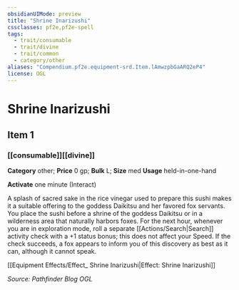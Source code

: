 ```yaml
---
obsidianUIMode: preview
title: "Shrine Inarizushi"
cssclasses: pf2e,pf2e-spell
tags:
  - trait/consumable
  - trait/divine
  - trait/common
  - category/other
aliases: "Compendium.pf2e.equipment-srd.Item.lAmwzpbGaARQ2eP4"
license: OGL
---
```

# Shrine Inarizushi
## Item 1
### [[consumable]][[divine]]

**Category** other; 
**Price** 0 gp; 
**Bulk** L; **Size** med
**Usage** held-in-one-hand

**Activate** one minute (Interact)

A splash of sacred sake in the rice vinegar used to prepare this sushi makes it a suitable offering to the goddess Daikitsu and her favored fox servants. You place the sushi before a shrine of the goddess Daikitsu or in a wilderness area that naturally harbors foxes. For the next hour, whenever you are in exploration mode, roll a separate [[Actions/Search|Search]] activity check with a +1 status bonus; this does not affect your Speed. If the check succeeds, a fox appears to inform you of this discovery as best as it can, although it cannot speak.

[[Equipment Effects/Effect_ Shrine Inarizushi|Effect: Shrine Inarizushi]]

*Source: Pathfinder Blog*
*OGL*